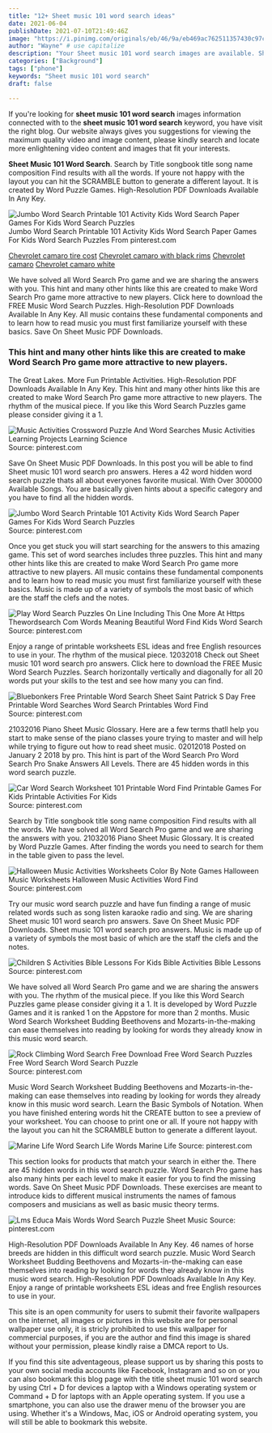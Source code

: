 ```yaml
---
title: "12+ Sheet music 101 word search ideas"
date: 2021-06-04
publishDate: 2021-07-10T21:49:46Z
image: "https://i.pinimg.com/originals/eb/46/9a/eb469ac762511357430c97cd0940dbe7.png"
author: "Wayne" # use capitalize
description: "Your Sheet music 101 word search images are available. Sheet music 101 word search are a topic that is being searched for and liked by netizens today. You can Get the Sheet music 101 word search files here. Get all free vectors."
categories: ["Background"]
tags: ["phone"]
keywords: "Sheet music 101 word search"
draft: false

---
```


If you're looking for **sheet music 101 word search** images information connected with to the **sheet music 101 word search** keyword, you have visit the right  blog.  Our website always  gives you  suggestions  for viewing  the maximum  quality video and image  content, please kindly search and locate more enlightening video content and images  that fit your interests.

**Sheet Music 101 Word Search**. Search by Title songbook title song name composition Find results with all the words. If youre not happy with the layout you can hit the SCRAMBLE button to generate a different layout. It is created by Word Puzzle Games. High-Resolution PDF Downloads Available In Any Key.

![Jumbo Word Search Printable 101 Activity Kids Word Search Paper Games For Kids Word Search Puzzles](https://i.pinimg.com/originals/92/38/e2/9238e2100828950489620aabafbcc2cf.png "Jumbo Word Search Printable 101 Activity Kids Word Search Paper Games For Kids Word Search Puzzles")
Jumbo Word Search Printable 101 Activity Kids Word Search Paper Games For Kids Word Search Puzzles From pinterest.com

[Chevrolet camaro tire cost](/chevrolet-camaro-tire-cost/)
[Chevrolet camaro with black rims](/chevrolet-camaro-with-black-rims/)
[Chevrolet camaro](/chevrolet-camaro/)
[Chevrolet camaro white](/chevrolet-camaro-white/)

We have solved all Word Search Pro game and we are sharing the answers with you. This hint and many other hints like this are created to make Word Search Pro game more attractive to new players. Click here to download the FREE Music Word Search Puzzles. High-Resolution PDF Downloads Available In Any Key. All music contains these fundamental components and to learn how to read music you must first familiarize yourself with these basics. Save On Sheet Music PDF Downloads.

### This hint and many other hints like this are created to make Word Search Pro game more attractive to new players.

The Great Lakes. More Fun Printable Activities. High-Resolution PDF Downloads Available In Any Key. This hint and many other hints like this are created to make Word Search Pro game more attractive to new players. The rhythm of the musical piece. If you like this Word Search Puzzles game please consider giving it a 1.


![Music Activities Crossword Puzzle And Word Searches Music Activities Learning Projects Learning Science](https://i.pinimg.com/originals/ea/79/57/ea7957f29b91f9e7b5f9d6588cdf149e.png "Music Activities Crossword Puzzle And Word Searches Music Activities Learning Projects Learning Science")
Source: pinterest.com

Save On Sheet Music PDF Downloads. In this post you will be able to find Sheet music 101 word search pro answers. Heres a 42 word hidden word search puzzle thats all about everyones favorite musical. With Over 300000 Available Songs. You are basically given hints about a specific category and you have to find all the hidden words.

![Jumbo Word Search Printable 101 Activity Kids Word Search Paper Games For Kids Word Search Puzzles](https://i.pinimg.com/originals/92/38/e2/9238e2100828950489620aabafbcc2cf.png "Jumbo Word Search Printable 101 Activity Kids Word Search Paper Games For Kids Word Search Puzzles")
Source: pinterest.com

Once you get stuck you will start searching for the answers to this amazing game. This set of word searches includes three puzzles. This hint and many other hints like this are created to make Word Search Pro game more attractive to new players. All music contains these fundamental components and to learn how to read music you must first familiarize yourself with these basics. Music is made up of a variety of symbols the most basic of which are the staff the clefs and the notes.

![Play Word Search Puzzles On Line Including This One More At Https Thewordsearch Com Words Meaning Beautiful Word Find Kids Word Search](https://i.pinimg.com/originals/1d/b8/47/1db847b9e802e58a140f203d0ed8c1ca.png "Play Word Search Puzzles On Line Including This One More At Https Thewordsearch Com Words Meaning Beautiful Word Find Kids Word Search")
Source: pinterest.com

Enjoy a range of printable worksheets ESL ideas and free English resources to use in your. The rhythm of the musical piece. 12032018 Check out Sheet music 101 word search pro answers. Click here to download the FREE Music Word Search Puzzles. Search horizontally vertically and diagonally for all 20 words put your skills to the test and see how many you can find.

![Bluebonkers Free Printable Word Search Sheet Saint Patrick S Day Free Printable Word Searches Word Search Printables Word Find](https://i.pinimg.com/originals/b0/ca/a1/b0caa1088590d2f417d206dc68f17045.jpg "Bluebonkers Free Printable Word Search Sheet Saint Patrick S Day Free Printable Word Searches Word Search Printables Word Find")
Source: pinterest.com

21032016 Piano Sheet Music Glossary. Here are a few terms thatll help you start to make sense of the piano classes youre trying to master and will help while trying to figure out how to read sheet music. 02012018 Posted on January 2 2018 by pro. This hint is part of the Word Search Pro Word Search Pro Snake Answers All Levels. There are 45 hidden words in this word search puzzle.

![Car Word Search Worksheet 101 Printable Word Find Printable Games For Kids Printable Activities For Kids](https://i.pinimg.com/originals/cc/18/eb/cc18eb9f70ed84b0b445d3cb0c23f558.jpg "Car Word Search Worksheet 101 Printable Word Find Printable Games For Kids Printable Activities For Kids")
Source: pinterest.com

Search by Title songbook title song name composition Find results with all the words. We have solved all Word Search Pro game and we are sharing the answers with you. 21032016 Piano Sheet Music Glossary. It is created by Word Puzzle Games. After finding the words you need to search for them in the table given to pass the level.

![Halloween Music Activities Worksheets Color By Note Games Halloween Music Worksheets Halloween Music Activities Word Find](https://i.pinimg.com/originals/d0/d9/e7/d0d9e7a90c5a6b0a155742f28a35bcb6.jpg "Halloween Music Activities Worksheets Color By Note Games Halloween Music Worksheets Halloween Music Activities Word Find")
Source: pinterest.com

Try our music word search puzzle and have fun finding a range of music related words such as song listen karaoke radio and sing. We are sharing Sheet music 101 word search pro answers. Save On Sheet Music PDF Downloads. Sheet music 101 word search pro answers. Music is made up of a variety of symbols the most basic of which are the staff the clefs and the notes.

![Children S Activities Bible Lessons For Kids Bible Activities Bible Lessons](https://i.pinimg.com/originals/81/e1/a7/81e1a7206ad07787f5971b8ac2f6c8d0.jpg "Children S Activities Bible Lessons For Kids Bible Activities Bible Lessons")
Source: pinterest.com

We have solved all Word Search Pro game and we are sharing the answers with you. The rhythm of the musical piece. If you like this Word Search Puzzles game please consider giving it a 1. It is developed by Word Puzzle Games and it is ranked 1 on the Appstore for more than 2 months. Music Word Search Worksheet Budding Beethovens and Mozarts-in-the-making can ease themselves into reading by looking for words they already know in this music word search.

![Rock Climbing Word Search Free Download Free Word Search Puzzles Free Word Search Word Search Puzzle](https://i.pinimg.com/originals/ae/16/19/ae161947fce7cf85e7b598fdb5ad860d.png "Rock Climbing Word Search Free Download Free Word Search Puzzles Free Word Search Word Search Puzzle")
Source: pinterest.com

Music Word Search Worksheet Budding Beethovens and Mozarts-in-the-making can ease themselves into reading by looking for words they already know in this music word search. Learn the Basic Symbols of Notation. When you have finished entering words hit the CREATE button to see a preview of your worksheet. You can choose to print one or all. If youre not happy with the layout you can hit the SCRAMBLE button to generate a different layout.

![Marine Life Word Search Life Words Marine Life](https://i.pinimg.com/originals/62/f1/be/62f1be9790c747cc2c7d822e0bb12f1b.png "Marine Life Word Search Life Words Marine Life")
Source: pinterest.com

This section looks for products that match your search in either the. There are 45 hidden words in this word search puzzle. Word Search Pro game has also many hints per each level to make it easier for you to find the missing words. Save On Sheet Music PDF Downloads. These exercises are meant to introduce kids to different musical instruments the names of famous composers and musicians as well as basic music theory terms.

![Lms Educa Mais Words Word Search Puzzle Sheet Music](https://i.pinimg.com/originals/eb/46/9a/eb469ac762511357430c97cd0940dbe7.png "Lms Educa Mais Words Word Search Puzzle Sheet Music")
Source: pinterest.com

High-Resolution PDF Downloads Available In Any Key. 46 names of horse breeds are hidden in this difficult word search puzzle. Music Word Search Worksheet Budding Beethovens and Mozarts-in-the-making can ease themselves into reading by looking for words they already know in this music word search. High-Resolution PDF Downloads Available In Any Key. Enjoy a range of printable worksheets ESL ideas and free English resources to use in your.

This site is an open community for users to submit their favorite wallpapers on the internet, all images or pictures in this website are for personal wallpaper use only, it is stricly prohibited to use this wallpaper for commercial purposes, if you are the author and find this image is shared without your permission, please kindly raise a DMCA report to Us.

If you find this site adventageous, please support us by sharing this posts to your own social media accounts like Facebook, Instagram and so on or you can also bookmark this blog page with the title sheet music 101 word search by using Ctrl + D for devices a laptop with a Windows operating system or Command + D for laptops with an Apple operating system. If you use a smartphone, you can also use the drawer menu of the browser you are using. Whether it's a Windows, Mac, iOS or Android operating system, you will still be able to bookmark this website.
